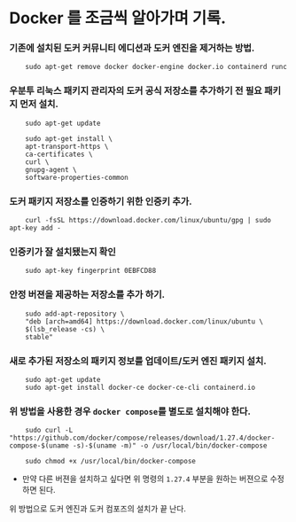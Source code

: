 # Docker 를 조금씩 알아가며 기록.

### 기존에 설치된 도커 커뮤니티 에디션과 도커 엔진을 제거하는 방법.
```
    sudo apt-get remove docker docker-engine docker.io containerd runc
```


### 우분투 리눅스 패키지 관리자의 도커 공식 저장소를 추가하기 전 필요 패키지 먼저 설치.

```
    sudo apt-get update

    sudo apt-get install \
    apt-transport-https \
    ca-certificates \
    curl \
    gnupg-agent \
    software-properties-common
```

### 도커 패키지 저장소를 인증하기 위한 인증키 추가.
```
    curl -fsSL https://download.docker.com/linux/ubuntu/gpg | sudo apt-key add -
```

### 인증키가 잘 설치됐는지 확인
```
    sudo apt-key fingerprint 0EBFCD88
```


### 안정 버젼을 제공하는 저장소를 추가 하기.
```
    sudo add-apt-repository \
    "deb [arch=amd64] https://download.docker.com/linux/ubuntu \
    $(lsb_release -cs) \
    stable"
```

### 새로 추가된 저장소의 패키지 정보를 업데이트/도커 엔진 패키지  설치.
```
    sudo apt-get update
    sudo apt-get install docker-ce docker-ce-cli containerd.io
```

### 위 방법을 사용한 경우 `docker compose`를 별도로 설치해야 한다.
```
    sudo curl -L "https://github.com/docker/compose/releases/download/1.27.4/docker-compose-$(uname -s)-$(uname -m)" -o /usr/local/bin/docker-compose

    sudo chmod +x /usr/local/bin/docker-compose
```
- 만약 다른 버젼을 설치하고 싶다면 위 명령의 `1.27.4` 부분을 원하는 버젼으로 수정하면 된다.



위 방법으로 도커 엔진과 도커 컴포즈의 설치가 끝 난다.